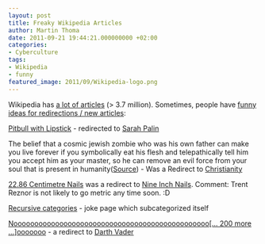 ```yaml
---
layout: post
title: Freaky Wikipedia Articles
author: Martin Thoma
date: 2011-09-21 19:44:21.000000000 +02:00
categories:
- Cyberculture
tags:
- Wikipedia
- funny
featured_image: 2011/09/Wikipedia-logo.png
---
```

Wikipedia has <a href="http://en.wikipedia.org/wiki/Special:Statistics" rel="nofollow">a lot of articles</a> (> 3.7 million). Sometimes, people have <a href="http://en.wikipedia.org/wiki/Wikipedia:Deleted_articles_with_freaky_titles" rel="nofollow">funny ideas for redirections / new articles</a>:

<a href="http://en.wikipedia.org/wiki/Wikipedia:Redirects_for_discussion/Log/2008_September_24#Pitbull_with_Lipstick_.E2.86.92_Sarah_Palin" rel="nofollow">Pitbull with Lipstick</a> - redirected to <a href="http://en.wikipedia.org/wiki/Sarah_Palin" rel="nofollow">Sarah Palin</a>

The belief that a cosmic jewish zombie who was his own father can make you live forever if you symbolically eat his flesh and telepathically tell him you accept him as your master, so he can remove an evil force from your soul that is present in humanity(<a href="http://en.wikipedia.org/w/index.php?title=Special:Log/delete&amp;page=The_belief_that_a_cosmic_jewish_zombie_who_was_his_own_father_can_make_you_live_forever_if_you_symbolically_eat_his_flesh_and_telepathically_tell_him_you_accept_him_as_your_master,_so_he_can_remove_an_evil_force_from_your_soul_that_is_present_in_humanity" rel="nofollow">Source</a>) - Was a Redirect to <a href="http://en.wikipedia.org/wiki/Christianity" rel="nofollow">Christianity</a>

<a href="http://en.wikipedia.org/w/index.php?title=Special:Log&amp;type=delete&amp;user=&amp;page=22.86+Centimetre+Nails" rel="nofollow">22.86 Centimetre Nails</a> was a redirect to <a href="http://en.wikipedia.org/wiki/Nine_Inch_Nails" rel="nofollow">Nine Inch Nails</a>.
Comment: Trent Reznor is not likely to go metric any time soon. :D

<a href="http://en.wikipedia.org/w/index.php?title=Special:Log&amp;type=delete&amp;user=&amp;page=Category:Recursive+categories" rel="nofollow">Recursive categories</a> - joke page which subcategorized itself

<a href="http://en.wikipedia.org/w/index.php?title=Special:Log&amp;type=delete&amp;user=&amp;page=Noooooooooooooooooooooooooooooooooooooooooooooooooooooooooooooooooooooooooooooooooooooooooooooooooooooooooooooooooooooooooooooooooooooooooooooooooooooooooooooooooooooooooooooooooooooooooooooooooooooooooooooooooooooooooooooooooooooooooooooooooooooooooooooo" rel="nofollow">Nooooooooooooooooooooooooooooooooooooooooooooooo[... 200 more ...]ooooooo</a> - a redirect to <a href="http://en.wikipedia.org/wiki/Darth_Vader" rel="nofollow">Darth Vader</a>
